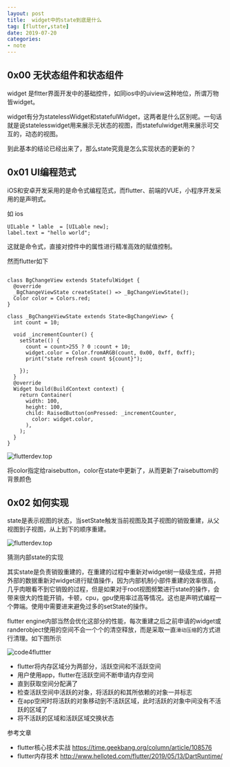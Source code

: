 ```yaml
---
layout: post
title:  widget中的state到底是什么
tag: [flutter,state]
date: 2019-07-20
categories:
- note
---
```


## 0x00 无状态组件和状态组件

widget 是fltter界面开发中的基础控件，如同ios中的uiview这种地位，所谓万物皆widget。

widget有分为statelessWidget和statefulWidget，这两者是什么区别呢。一句话就是说statelesswidget用来展示无状态的视图，而statefulwidget用来展示可交互的，动态的视图。 

到此基本的结论已经出来了，那么state究竟是怎么实现状态的更新的？

## 0x01 UI编程范式

iOS和安卓开发采用的是命令式编程范式，而flutter、前端的VUE，小程序开发采用的是声明式。

如 ios

```
UILable * lable  = [UILable new];
label.text = "hello world";
```
这就是命令式，直接对控件中的属性进行精准高效的赋值控制。

然而flutter如下

```

class BgChangeView extends StatefulWidget {
  @override
  _BgChangeViewState createState() => _BgChangeViewState();
  Color color = Colors.red;
}

class _BgChangeViewState extends State<BgChangeView> {
  int count = 10;

  void _incrementCounter() {
    setState(() {
      count = count>255 ? 0 :count + 10;
      widget.color = Color.fromARGB(count, 0x00, 0xff, 0xff);
      print("state refresh count ${count}");

    });
  }
  @override
  Widget build(BuildContext context) {
    return Container(
      width: 100,
      height: 100,
      child: RaisedButton(onPressed: _incrementCounter,
        color: widget.color,
      ),
    );
  }
}

```

![flutterdev.top](http://code4flutter.oss-cn-beijing.aliyuncs.com/code4flutter/imgs/widget_state_rebuild_demo.png)

将color指定给raisebutton，color在state中更新了，从而更新了raisebuttom的背景颜色


## 0x02 如何实现

state是表示视图的状态，当setState触发当前视图及其子视图的销毁重建，从父视图到子视图，从上到下的顺序重建。

![flutterdev.top](http://code4flutter.oss-cn-beijing.aliyuncs.com/code4flutter/imgs/widget_state_rebuild.png)


猜测内部state的实现

其实state是负责销毁重建的，在重建的过程中重新对widget树一级级生成，并把外部的数据重新对widget进行赋值操作，因为内部机制小部件重建的效率很高，几乎肉眼看不到它销毁的过程，但是如果对于root视图频繁进行state的操作，会带来很大的性能开销，卡顿，cpu，gpu使用率过高等情况。这也是声明式编程一个弊端。使用中需要进来避免过多的setState的操作。

flutter engine内部当然会优化这部分的性能，每次重建之后之前申请的widget或randerobject使用的空间不会一个个的清空释放，而是采取一直`滑动压缩`的方式进行清理。如下图所示

![code4fluttter](http://code4flutter.oss-cn-beijing.aliyuncs.com/imgs/dart_gc.png)


* flutter将内存区域分为两部分，活跃空间和不活跃空间
* 用户使用app，flutter在活跃空间不断申请内存空间
* 直到获取空间分配满了
* 检查活跃空间中活跃的对象，将活跃的和其所依赖的对象一并标志
* 在app空闲时将活跃的对象移动到不活跃区域，此时活跃的对象中间没有不活跃的区域了
* 将不活跃的区域和活跃区域交换状态




参考文章
>
* flutter核心技术实战 https://time.geekbang.org/column/article/108576
* flutter内存技术 http://www.helloted.com/flutter/2019/05/13/DartRuntime/